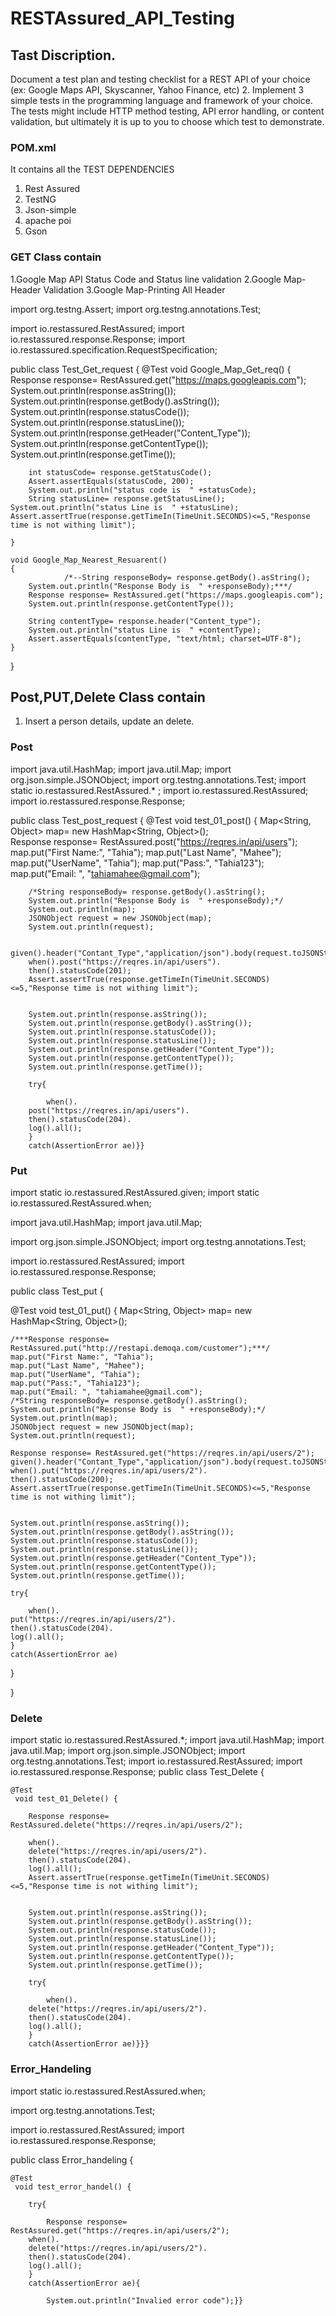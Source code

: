 # RESTAssured_API_Testing
## Tast Discription.
Document a test plan and testing checklist for a REST API of your choice (ex: Google Maps API, Skyscanner, Yahoo Finance, etc) 2. Implement 3 simple tests in the programming language and framework of your choice. The tests might include HTTP method testing, API error handling, or content validation, but ultimately it is up to you to choose which test to demonstrate.

### POM.xml
It contains all the TEST DEPENDENCIES
1. Rest Assured
2. TestNG
3. Json-simple
4. apache poi
5. Gson
### GET Class contain
1.Google Map API Status Code and Status line validation
2.Google Map- Header Validation
3.Google Map-Printing All Header

import org.testng.Assert;
import org.testng.annotations.Test;

import io.restassured.RestAssured;
import io.restassured.response.Response;
import io.restassured.specification.RequestSpecification;

public class Test_Get_request {
	@Test
	void Google_Map_Get_req()
	{				
		Response response= RestAssured.get("https://maps.googleapis.com");
		System.out.println(response.asString());
		System.out.println(response.getBody().asString());
		System.out.println(response.statusCode());
		System.out.println(response.statusLine());
		System.out.println(response.getHeader("Content_Type"));
		System.out.println(response.getContentType());
		System.out.println(response.getTime()); 
		
		
		int statusCode= response.getStatusCode();
		Assert.assertEquals(statusCode, 200);
		System.out.println("status code is  " +statusCode);
		String statusLine= response.getStatusLine();
   	System.out.println("status Line is  " +statusLine); 
	Assert.assertTrue(response.getTimeIn(TimeUnit.SECONDS)<=5,"Response time is not withing limit");	

	}
	
	void Google_Map_Nearest_Resuarent()
	{
				/*--String responseBody= response.getBody().asString();
		System.out.println("Response Body is  " +responseBody);***/
		Response response= RestAssured.get("https://maps.googleapis.com");
		System.out.println(response.getContentType());
		
		String contentType= response.header("Content_type");
		System.out.println("status Line is  " +contentType); 
		Assert.assertEquals(contentType, "text/html; charset=UTF-8");		
	}	

}
## Post,PUT,Delete Class contain
1. Insert a person details, update an delete.

### Post

import java.util.HashMap;
import java.util.Map;
import org.json.simple.JSONObject;
import org.testng.annotations.Test;
import static io.restassured.RestAssured.* ;
import io.restassured.RestAssured;
import io.restassured.response.Response;

public class Test_post_request {
	@Test
	 void test_01_post() {
		Map<String, Object> map= new HashMap<String, Object>();		
		Response response= RestAssured.post("https://reqres.in/api/users");
		map.put("First Name:", "Tahia");
		map.put("Last Name", "Mahee");
		map.put("UserName", "Tahia");
		map.put("Pass:", "Tahia123");
		map.put("Email: ", "tahiamahee@gmail.com");		
		
		/*String responseBody= response.getBody().asString();
		System.out.println("Response Body is  " +responseBody);*/
		System.out.println(map);
		JSONObject request = new JSONObject(map);
		System.out.println(request);
		
		given().header("Contant_Type","application/json").body(request.toJSONString()).
		when().post("https://reqres.in/api/users").
		then().statusCode(201);
		Assert.assertTrue(response.getTimeIn(TimeUnit.SECONDS)<=5,"Response time is not withing limit");	

		
		System.out.println(response.asString());
		System.out.println(response.getBody().asString());
		System.out.println(response.statusCode());
		System.out.println(response.statusLine());
		System.out.println(response.getHeader("Content_Type"));
		System.out.println(response.getContentType());
		System.out.println(response.getTime()); 

		try{

			when().
		post("https://reqres.in/api/users").
		then().statusCode(204).
		log().all();
		}
		catch(AssertionError ae)}}

### Put

import static io.restassured.RestAssured.given;
import static io.restassured.RestAssured.when;

import java.util.HashMap;
import java.util.Map;

import org.json.simple.JSONObject;
import org.testng.annotations.Test;

import io.restassured.RestAssured;
import io.restassured.response.Response;

public class Test_put {


@Test
void test_01_put() {
	Map<String, Object> map= new HashMap<String, Object>();
	
	/***Response response= RestAssured.put("http://restapi.demoqa.com/customer");***/
	map.put("First Name:", "Tahia");
	map.put("Last Name", "Mahee");
	map.put("UserName", "Tahia");
	map.put("Pass:", "Tahia123");
	map.put("Email: ", "tahiamahee@gmail.com");
	/*String responseBody= response.getBody().asString();
	System.out.println("Response Body is  " +responseBody);*/
	System.out.println(map);
	JSONObject request = new JSONObject(map);
	System.out.println(request);
	
	Response response= RestAssured.get("https://reqres.in/api/users/2");
	given().header("Contant_Type","application/json").body(request.toJSONString()).
	when().put("https://reqres.in/api/users/2").
	then().statusCode(200);
	Assert.assertTrue(response.getTimeIn(TimeUnit.SECONDS)<=5,"Response time is not withing limit");	


	System.out.println(response.asString());
	System.out.println(response.getBody().asString());
	System.out.println(response.statusCode());
	System.out.println(response.statusLine());
	System.out.println(response.getHeader("Content_Type"));
	System.out.println(response.getContentType());
	System.out.println(response.getTime()); 

	try{

		when().
	put("https://reqres.in/api/users/2").
	then().statusCode(204).
	log().all();
	}
	catch(AssertionError ae)
}
	
}


  
 ### Delete

import static io.restassured.RestAssured.*;
import java.util.HashMap;
import java.util.Map;
import org.json.simple.JSONObject;
import org.testng.annotations.Test;
import io.restassured.RestAssured;
import io.restassured.response.Response;
public class Test_Delete {
	
	@Test
	 void test_01_Delete() {
		
		Response response= RestAssured.delete("https://reqres.in/api/users/2");
	
		when().
		delete("https://reqres.in/api/users/2").
		then().statusCode(204).
		log().all();
		Assert.assertTrue(response.getTimeIn(TimeUnit.SECONDS)<=5,"Response time is not withing limit");	

			
		System.out.println(response.asString());
		System.out.println(response.getBody().asString());
		System.out.println(response.statusCode());
		System.out.println(response.statusLine());
		System.out.println(response.getHeader("Content_Type"));
		System.out.println(response.getContentType());
		System.out.println(response.getTime()); 

		try{

			when().
		delete("https://reqres.in/api/users/2").
		then().statusCode(204).
		log().all();
		}
		catch(AssertionError ae)}}}
      
### Error_Handeling


import static io.restassured.RestAssured.when;

import org.testng.annotations.Test;

import io.restassured.RestAssured;
import io.restassured.response.Response;

public class Error_handeling {

	@Test
	 void test_error_handel() {	
		
		try{

			Response response= RestAssured.get("https://reqres.in/api/users/2");
		when().
		delete("https://reqres.in/api/users/2").
		then().statusCode(204).
		log().all();
		}
		catch(AssertionError ae){
           
			System.out.println("Invalied error code");}}




  
  
  




